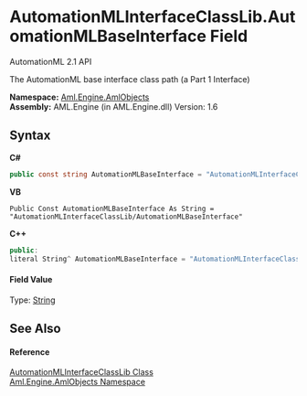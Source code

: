 # AutomationMLInterfaceClassLib.AutomationMLBaseInterface Field
AutomationML 2.1 API 

The AutomationML base interface class path (a Part 1 Interface)

**Namespace:**&nbsp;<a href="N_Aml_Engine_AmlObjects">Aml.Engine.AmlObjects</a><br />**Assembly:**&nbsp;AML.Engine (in AML.Engine.dll) Version: 1.6

## Syntax

**C#**<br />
``` C#
public const string AutomationMLBaseInterface = "AutomationMLInterfaceClassLib/AutomationMLBaseInterface"
```

**VB**<br />
``` VB
Public Const AutomationMLBaseInterface As String = "AutomationMLInterfaceClassLib/AutomationMLBaseInterface"
```

**C++**<br />
``` C++
public:
literal String^ AutomationMLBaseInterface = "AutomationMLInterfaceClassLib/AutomationMLBaseInterface"
```


#### Field Value
Type: <a href="https://docs.microsoft.com/dotnet/api/system.string" target="_parent" rel="noopener noreferrer">String</a>

## See Also


#### Reference
<a href="T_Aml_Engine_AmlObjects_AutomationMLInterfaceClassLib">AutomationMLInterfaceClassLib Class</a><br /><a href="N_Aml_Engine_AmlObjects">Aml.Engine.AmlObjects Namespace</a><br />